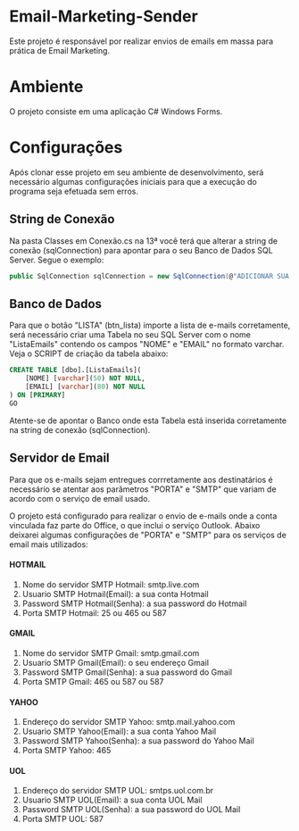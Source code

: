 # Email-Marketing-Sender
Este projeto é responsável por realizar envios de emails em massa para prática de Email Marketing.

# Ambiente
O projeto consiste em uma aplicação C# Windows Forms.

# Configurações
Após clonar esse projeto em seu ambiente de desenvolvimento, será necessário algumas configurações iniciais para que a execução do programa seja efetuada sem erros.

## String de Conexão
Na pasta Classes em Conexão.cs na 13ª você terá que alterar a string de conexão (sqlConnection) para apontar para o seu Banco de Dados SQL Server. Segue o exemplo:

```C#
public SqlConnection sqlConnection = new SqlConnection(@"ADICIONAR SUA STRING DE CONEXÃO");
```
## Banco de Dados
Para que o botão "LISTA" (btn_lista) importe a lista de e-mails corretamente, será necessário criar uma Tabela no seu SQL Server com o nome "ListaEmails" contendo os campos "NOME" e "EMAIL" no formato varchar. Veja o SCRIPT de criação da tabela abaixo:

```SQL
CREATE TABLE [dbo].[ListaEmails](
	[NOME] [varchar](50) NOT NULL,
	[EMAIL] [varchar](80) NOT NULL
) ON [PRIMARY]
GO
```
Atente-se de apontar o Banco onde esta Tabela está inserida corretamente na string de conexão (sqlConnection).

## Servidor de Email
Para que os e-mails sejam entregues corrretamente aos destinatários é necessário se atentar aos parâmetros "PORTA" e "SMTP" que variam de acordo com o serviço de email usado.

O projeto está configurado para realizar o envio de e-mails onde a conta vinculada faz parte do Office, o que inclui o serviço Outlook.
Abaixo deixarei algumas configurações de "PORTA" e "SMTP" para os serviços de email mais utilizados:

#### HOTMAIL
1. Nome do servidor SMTP Hotmail: smtp.live.com
2. Usuario SMTP Hotmail(Email): a sua conta Hotmail
3. Password SMTP Hotmail(Senha): a sua password do Hotmail
4. Porta SMTP Hotmail: 25 ou 465 ou 587 

#### GMAIL
1. Nome do servidor SMTP Gmail: smtp.gmail.com
2. Usuario SMTP Gmail(Email): o seu endereço Gmail
3. Password SMTP Gmail(Senha): a sua password do Gmail
4. Porta SMTP Gmail: 465 ou 587 ou 587 

#### YAHOO
1. Endereço do servidor SMTP Yahoo: smtp.mail.yahoo.com
2. Usuario SMTP Yahoo(Email): a sua conta Yahoo Mail
3. Password SMTP Yahoo(Senha): a sua password do Yahoo Mail
4. Porta SMTP Yahoo: 465

#### UOL
1. Endereço do servidor SMTP UOL: smtps.uol.com.br
2. Usuario SMTP UOL(Email): a sua conta UOL Mail
3. Password SMTP UOL(Senha): a sua password do UOL Mail
4. Porta SMTP UOL: 587
